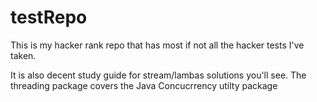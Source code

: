 # testRepo
This is my hacker rank repo that has most if not all the hacker tests I've taken. 

It is also decent study guide for stream/lambas solutions you'll see. The threading package covers the Java Concucrrency utilty package
